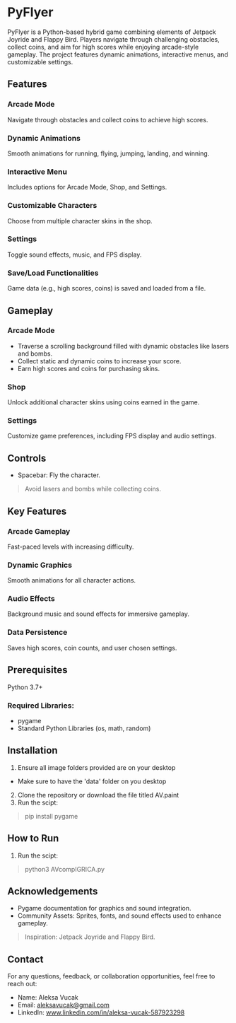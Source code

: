 # PyFlyer
PyFlyer is a Python-based hybrid game combining elements of Jetpack Joyride and Flappy Bird. Players navigate through challenging obstacles, collect coins, and aim for high scores while enjoying arcade-style gameplay. The project features dynamic animations, interactive menus, and customizable settings.

## Features
### Arcade Mode
Navigate through obstacles and collect coins to achieve high scores.
### Dynamic Animations
Smooth animations for running, flying, jumping, landing, and winning.
### Interactive Menu
 Includes options for Arcade Mode, Shop, and Settings.
### Customizable Characters
Choose from multiple character skins in the shop.
### Settings
Toggle sound effects, music, and FPS display.
### Save/Load Functionalities
Game data (e.g., high scores, coins) is saved and loaded from a file.

## Gameplay
### Arcade Mode
- Traverse a scrolling background filled with dynamic obstacles like lasers and bombs.
- Collect static and dynamic coins to increase your score.
- Earn high scores and coins for purchasing skins.
### Shop
Unlock additional character skins using coins earned in the game.
### Settings
Customize game preferences, including FPS display and audio settings.

## Controls
- Spacebar: Fly the character.
> Avoid lasers and bombs while collecting coins.

## Key Features
### Arcade Gameplay
Fast-paced levels with increasing difficulty.
### Dynamic Graphics
Smooth animations for all character actions.
### Audio Effects
Background music and sound effects for immersive gameplay.
### Data Persistence
Saves high scores, coin counts, and user chosen settings.

## Prerequisites 
Python 3.7+
### Required Libraries:
- pygame
- Standard Python Libraries (os, math, random)

## Installation
1) Ensure all image folders provided are on your desktop
- Make sure to have the 'data' folder on you desktop
2) Clone the repository or download the file titled AV.paint
3) Run the scipt:
> pip install pygame

## How to Run
1) Run the scipt:
> python3 AVcompIGRICA.py

## Acknowledgements
- Pygame documentation for graphics and sound integration.
- Community Assets: Sprites, fonts, and sound effects used to enhance gameplay.
> Inspiration: Jetpack Joyride and Flappy Bird.

## Contact
For any questions, feedback, or collaboration opportunities, feel free to reach out:
- Name: Aleksa Vucak
- Email: aleksavucak@gmail.com
- LinkedIn: www.linkedin.com/in/aleksa-vucak-587923298


